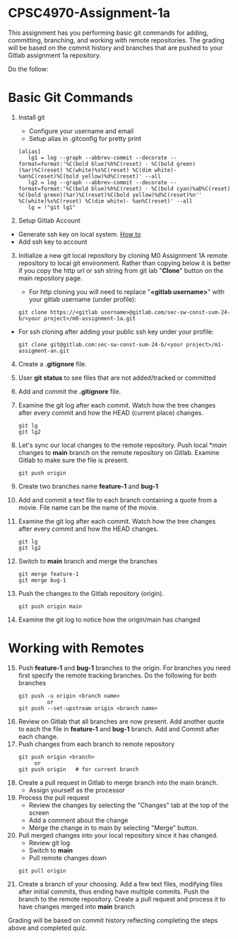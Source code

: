 # CPSC4970-Assignment-1a

This assignment has you performing basic git commands for adding, committing, branching, and working with remote repositories.  The grading will be based on the commit history and branches that are pushed to your Gitlab assignment 1a repository.

Do the follow:
# Basic Git Commands

1. Install git
   - Configure your username and email
   - Setup alias in .gitconfig for pretty print
    ```
    [alias]
       lg1 = log --graph --abbrev-commit --decorate --format=format:'%C(bold blue)%h%C(reset) - %C(bold green)(%ar)%C(reset) %C(white)%s%C(reset) %C(dim white)- %an%C(reset)%C(bold yellow)%d%C(reset)' --all
       lg2 = log --graph --abbrev-commit --decorate --format=format:'%C(bold blue)%h%C(reset) - %C(bold cyan)%aD%C(reset) %C(bold green)(%ar)%C(reset)%C(bold yellow)%d%C(reset)%n''          %C(white)%s%C(reset) %C(dim white)- %an%C(reset)' --all
       lg = !"git lg1"
    ```

2. Setup Gitlab Account
  - Generate ssh key on local system.  [How to](https://docs.gitlab.com/ee/user/ssh.html)
  - Add ssh key to account
3. Initialize a new git local repository by cloning M0 Assignment 1A remote repository to local git environment. Rather than copying below it is better if you copy the http url or ssh string from git lab "**Clone**" button on the main repository page. 

   - For http cloning you will need to replace "**\<gitlab username\>**" with your gitlab username (under profile):
    ```
    git clone https://<gitlab username>@gitlab.com/sec-sw-const-sum-24-b/<your project>/m0-assignment-1a.git
    ```
  - For ssh cloning after adding your public ssh key under your profile:
    ```
    git clone git@gitlab.com:sec-sw-const-sum-24-b/<your project>/m1-assigment-an.git
    ```
4. Create a **.gitignore** file.  
5. User **git status** to see files that are not added/tracked or committed 
6. Add and commit the **.gitignore** file.
7. Examine the git log after each commit.  Watch how the tree changes after every commit and how the HEAD (current place) changes.
    ```
    git lg
    git lg2
    ```
8. Let's sync our local changes to the remote repository.  Push local **main* changes to **main** branch on the remote repository on Gitlab. Examine Gitlab to make sure the file is present.
    ```
    git push origin
    ```
9. Create two branches name **feature-1** and **bug-1**

10. Add and commit a text file to each branch containing a quote from a movie.  File name can be the name of the movie.

11. Examine the git log after each commit.  Watch how the tree changes after every commit and how the HEAD changes.
    ```
    git lg
    git lg2
    ```
12. Switch to **main** branch and merge the branches
    ```
    git merge feature-1
    git merge bug-1
    ```
13. Push the changes to the Gitlab repository (origin).
    ```
    git push origin main
    ```
14. Examine the git log to notice how the origin/main has changed

# Working with Remotes

15. Push **feature-1** and **bug-1**  branches to the origin.  For branches you need first specify the remote tracking branches. Do the following for both branches
    ```
    git push -u origin <branch name>
             or
    git push --set-upstream origin <branch name>
    ```
16. Review on Gitlab that all branches are now present. Add another quote to each the file in **feature-1** and **bug-1** branch.  Add and Commit after each change.
17. Push changes from each branch to remote repository
    ```
    git push origin <branch>
         or
    git push origin   # for current branch
    ```
18. Create a pull request in Gitlab to merge branch into the main branch.
    - Assign yourself as the processor
19. Process the pull request
    - Review the changes by selecting the "Changes" tab at the top of the screen
    - Add a comment about the change
    - Merge the change in to main by selecting "Merge" button.
20. Pull merged changes into your local repository since it has changed.
    - Review git log
    - Switch to **main**
    - Pull remote changes down
    ```
    git pull origin
    ```
21. Create a branch of your choosing.  Add a few text files, modifying files after initial commits, thus ending have multiple commits. Push the branch to the remote repository.  Create a pull request and process it to have changes merged into **main** branch

Grading will be based on commit history reflecting completing the steps above and completed quiz.

